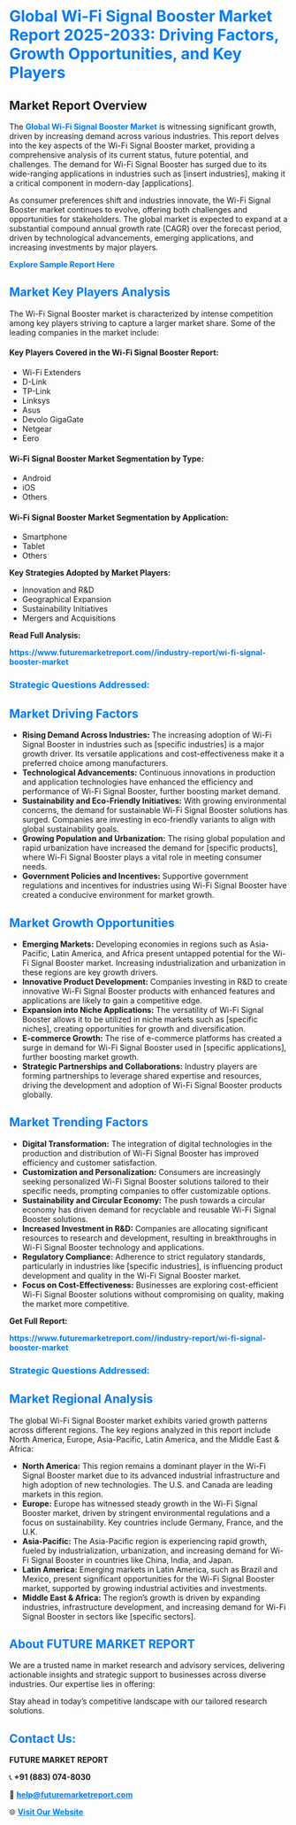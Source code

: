 <h1 style="color: #007BFF;">Global Wi-Fi Signal Booster Market Report 2025-2033: Driving Factors, Growth Opportunities, and Key Players</h1>

<section id="overview">
<h2>Market Report Overview</h2>
<p>The <a href="https://www.futuremarketreport.com//industry-report/wi-fi-signal-booster-market" style="color: #007BFF; text-decoration: none;"><strong>Global Wi-Fi Signal Booster Market</strong></a> is witnessing significant growth, driven by increasing demand across various industries. This report delves into the key aspects of the Wi-Fi Signal Booster market, providing a comprehensive analysis of its current status, future potential, and challenges. The demand for Wi-Fi Signal Booster has surged due to its wide-ranging applications in industries such as [insert industries], making it a critical component in modern-day [applications].</p>
<p>As consumer preferences shift and industries innovate, the Wi-Fi Signal Booster market continues to evolve, offering both challenges and opportunities for stakeholders. The global market is expected to expand at a substantial compound annual growth rate (CAGR) over the forecast period, driven by technological advancements, emerging applications, and increasing investments by major players.</p>
</section>

<section id="overview">
<p><a href="https://www.futuremarketreport.com//request-sample/reportId=86691" style="color: #007BFF; text-decoration: none;"><strong>Explore Sample Report Here</strong></a></p>
</section>

<section id="key-players">
<h2 style="color: #007BFF;">Market Key Players Analysis</h2>
<p>The Wi-Fi Signal Booster market is characterized by intense competition among key players striving to capture a larger market share. Some of the leading companies in the market include:</p>
<h4>Key Players Covered in the Wi-Fi Signal Booster Report:</h4>
<ul><li>Wi-Fi Extenders</li><li>D-Link</li><li>TP-Link</li><li>Linksys</li><li>Asus</li><li>Devolo GigaGate</li><li>Netgear</li><li>Eero</li></ul>
<h4>Wi-Fi Signal Booster Market Segmentation by Type:</h4>
<ul><li>Android</li><li>iOS</li><li>Others</li></ul>

<h4>Wi-Fi Signal Booster Market Segmentation by Application:</h4>
<ul><li>Smartphone</li><li>Tablet</li><li>Others</li></ul>
<p><strong>Key Strategies Adopted by Market Players:</strong></p>
<ul>
<li>Innovation and R&D</li>
<li>Geographical Expansion</li>
<li>Sustainability Initiatives</li>
<li>Mergers and Acquisitions</li>
</ul>
</section>

<section>
<p><strong>Read Full Analysis: </strong></p><a href="https://www.futuremarketreport.com//industry-report/wi-fi-signal-booster-market" style="color: #007BFF; text-decoration: none;"><strong>https://www.futuremarketreport.com//industry-report/wi-fi-signal-booster-market</strong></a>
<h3 style="color: #007BFF;">Strategic Questions Addressed:</h3>
</section>

<section id="driving-factors">
<h2 style="color: #007BFF;">Market Driving Factors</h2>
<ul>
<li><strong>Rising Demand Across Industries:</strong> The increasing adoption of Wi-Fi Signal Booster in industries such as [specific industries] is a major growth driver. Its versatile applications and cost-effectiveness make it a preferred choice among manufacturers.</li>
<li><strong>Technological Advancements:</strong> Continuous innovations in production and application technologies have enhanced the efficiency and performance of Wi-Fi Signal Booster, further boosting market demand.</li>
<li><strong>Sustainability and Eco-Friendly Initiatives:</strong> With growing environmental concerns, the demand for sustainable Wi-Fi Signal Booster solutions has surged. Companies are investing in eco-friendly variants to align with global sustainability goals.</li>
<li><strong>Growing Population and Urbanization:</strong> The rising global population and rapid urbanization have increased the demand for [specific products], where Wi-Fi Signal Booster plays a vital role in meeting consumer needs.</li>
<li><strong>Government Policies and Incentives:</strong> Supportive government regulations and incentives for industries using Wi-Fi Signal Booster have created a conducive environment for market growth.</li>
</ul>
</section>

<section id="growth-opportunities">
<h2 style="color: #007BFF;">Market Growth Opportunities</h2>
<ul>
<li><strong>Emerging Markets:</strong> Developing economies in regions such as Asia-Pacific, Latin America, and Africa present untapped potential for the Wi-Fi Signal Booster market. Increasing industrialization and urbanization in these regions are key growth drivers.</li>
<li><strong>Innovative Product Development:</strong> Companies investing in R&D to create innovative Wi-Fi Signal Booster products with enhanced features and applications are likely to gain a competitive edge.</li>
<li><strong>Expansion into Niche Applications:</strong> The versatility of Wi-Fi Signal Booster allows it to be utilized in niche markets such as [specific niches], creating opportunities for growth and diversification.</li>
<li><strong>E-commerce Growth:</strong> The rise of e-commerce platforms has created a surge in demand for Wi-Fi Signal Booster used in [specific applications], further boosting market growth.</li>
<li><strong>Strategic Partnerships and Collaborations:</strong> Industry players are forming partnerships to leverage shared expertise and resources, driving the development and adoption of Wi-Fi Signal Booster products globally.</li>
</ul>
</section>

<section id="trending-factors">
<h2 style="color: #007BFF;">Market Trending Factors</h2>
<ul>
<li><strong>Digital Transformation:</strong> The integration of digital technologies in the production and distribution of Wi-Fi Signal Booster has improved efficiency and customer satisfaction.</li>
<li><strong>Customization and Personalization:</strong> Consumers are increasingly seeking personalized Wi-Fi Signal Booster solutions tailored to their specific needs, prompting companies to offer customizable options.</li>
<li><strong>Sustainability and Circular Economy:</strong> The push towards a circular economy has driven demand for recyclable and reusable Wi-Fi Signal Booster solutions.</li>
<li><strong>Increased Investment in R&D:</strong> Companies are allocating significant resources to research and development, resulting in breakthroughs in Wi-Fi Signal Booster technology and applications.</li>
<li><strong>Regulatory Compliance:</strong> Adherence to strict regulatory standards, particularly in industries like [specific industries], is influencing product development and quality in the Wi-Fi Signal Booster market.</li>
<li><strong>Focus on Cost-Effectiveness:</strong> Businesses are exploring cost-efficient Wi-Fi Signal Booster solutions without compromising on quality, making the market more competitive.</li>
</ul>
</section>

<section>
<p><strong>Get Full Report: </strong></p><a href="https://www.futuremarketreport.com//industry-report/wi-fi-signal-booster-market" style="color: #007BFF; text-decoration: none;"><strong>https://www.futuremarketreport.com//industry-report/wi-fi-signal-booster-market</strong></a>
<h3 style="color: #007BFF;">Strategic Questions Addressed:</h3>
</section>


<section id="regional-analysis">
<h2 style="color: #007BFF;">Market Regional Analysis</h2>
<p>The global Wi-Fi Signal Booster market exhibits varied growth patterns across different regions. The key regions analyzed in this report include North America, Europe, Asia-Pacific, Latin America, and the Middle East & Africa:</p>
<ul>
<li><strong>North America:</strong> This region remains a dominant player in the Wi-Fi Signal Booster market due to its advanced industrial infrastructure and high adoption of new technologies. The U.S. and Canada are leading markets in this region.</li>
<li><strong>Europe:</strong> Europe has witnessed steady growth in the Wi-Fi Signal Booster market, driven by stringent environmental regulations and a focus on sustainability. Key countries include Germany, France, and the U.K.</li>
<li><strong>Asia-Pacific:</strong> The Asia-Pacific region is experiencing rapid growth, fueled by industrialization, urbanization, and increasing demand for Wi-Fi Signal Booster in countries like China, India, and Japan.</li>
<li><strong>Latin America:</strong> Emerging markets in Latin America, such as Brazil and Mexico, present significant opportunities for the Wi-Fi Signal Booster market, supported by growing industrial activities and investments.</li>
<li><strong>Middle East & Africa:</strong> The region’s growth is driven by expanding industries, infrastructure development, and increasing demand for Wi-Fi Signal Booster in sectors like [specific sectors].</li>
</ul>
</section>

<footer>
<h2 style="color: #007BFF;">About FUTURE MARKET REPORT</h2>
<p>We are a trusted name in market research and advisory services, delivering actionable insights and strategic support to businesses across diverse industries. Our expertise lies in offering:</p>

<p>Stay ahead in today’s competitive landscape with our tailored research solutions.</p>

<h2 style="color: #007BFF;">Contact Us:</h2>
<p><strong>FUTURE MARKET REPORT</strong></p>
<p>📞 <strong>+91 (883) 074-8030</strong></p>
<p>📧 <strong><a href="mailto:help@futuremarketreport.com" style="color: #007BFF;">help@futuremarketreport.com</a></strong></p>
<p>🌐 <strong><a href="https://www.futuremarketreport.com/" style="color: #007BFF;">Visit Our Website</a></strong></p>
</footer>